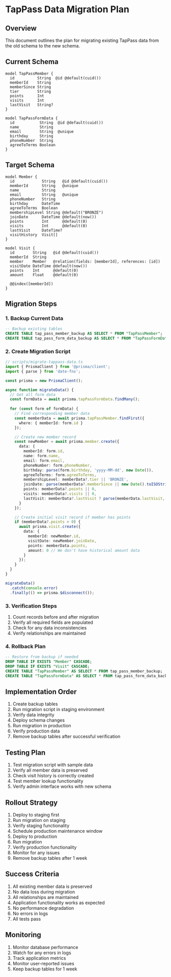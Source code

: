# TapPass Data Migration Plan

## Overview
This document outlines the plan for migrating existing TapPass data from the old schema to the new schema.

## Current Schema
```prisma
model TapPassMember {
  id          String  @id @default(cuid())
  memberId    String
  memberSince String
  tier        String
  points      Int
  visits      Int
  lastVisit   String?
}

model TapPassFormData {
  id           String  @id @default(cuid())
  name         String
  email        String  @unique
  birthday     String
  phoneNumber  String
  agreeToTerms Boolean
}
```

## Target Schema
```prisma
model Member {
  id            String   @id @default(cuid())
  memberId      String   @unique
  name          String
  email         String   @unique
  phoneNumber   String
  birthday      DateTime
  agreeToTerms  Boolean
  membershipLevel String @default("BRONZE")
  joinDate      DateTime @default(now())
  points        Int      @default(0)
  visits        Int      @default(0)
  lastVisit     DateTime?
  visitHistory  Visit[]
}

model Visit {
  id        String   @id @default(cuid())
  memberId  String
  member    Member   @relation(fields: [memberId], references: [id])
  visitDate DateTime @default(now())
  points    Int      @default(0)
  amount    Float    @default(0)

  @@index([memberId])
}
```

## Migration Steps

### 1. Backup Current Data
```sql
-- Backup existing tables
CREATE TABLE tap_pass_member_backup AS SELECT * FROM "TapPassMember";
CREATE TABLE tap_pass_form_data_backup AS SELECT * FROM "TapPassFormData";
```

### 2. Create Migration Script
```typescript
// scripts/migrate-tappass-data.ts
import { PrismaClient } from '@prisma/client';
import { parse } from 'date-fns';

const prisma = new PrismaClient();

async function migrateData() {
  // Get all form data
  const formData = await prisma.tapPassFormData.findMany();
  
  for (const form of formData) {
    // Find corresponding member data
    const memberData = await prisma.tapPassMember.findFirst({
      where: { memberId: form.id }
    });

    // Create new member record
    const newMember = await prisma.member.create({
      data: {
        memberId: form.id,
        name: form.name,
        email: form.email,
        phoneNumber: form.phoneNumber,
        birthday: parse(form.birthday, 'yyyy-MM-dd', new Date()),
        agreeToTerms: form.agreeToTerms,
        membershipLevel: memberData?.tier || 'BRONZE',
        joinDate: parse(memberData?.memberSince || new Date().toISOString(), 'yyyy-MM-dd', new Date()),
        points: memberData?.points || 0,
        visits: memberData?.visits || 0,
        lastVisit: memberData?.lastVisit ? parse(memberData.lastVisit, 'yyyy-MM-dd', new Date()) : null
      }
    });

    // Create initial visit record if member has points
    if (memberData?.points > 0) {
      await prisma.visit.create({
        data: {
          memberId: newMember.id,
          visitDate: newMember.joinDate,
          points: memberData.points,
          amount: 0 // We don't have historical amount data
        }
      });
    }
  }
}

migrateData()
  .catch(console.error)
  .finally(() => prisma.$disconnect());
```

### 3. Verification Steps
1. Count records before and after migration
2. Verify all required fields are populated
3. Check for any data inconsistencies
4. Verify relationships are maintained

### 4. Rollback Plan
```sql
-- Restore from backup if needed
DROP TABLE IF EXISTS "Member" CASCADE;
DROP TABLE IF EXISTS "Visit" CASCADE;
CREATE TABLE "TapPassMember" AS SELECT * FROM tap_pass_member_backup;
CREATE TABLE "TapPassFormData" AS SELECT * FROM tap_pass_form_data_backup;
```

## Implementation Order
1. Create backup tables
2. Run migration script in staging environment
3. Verify data integrity
4. Deploy schema changes
5. Run migration in production
6. Verify production data
7. Remove backup tables after successful verification

## Testing Plan
1. Test migration script with sample data
2. Verify all member data is preserved
3. Check visit history is correctly created
4. Test member lookup functionality
5. Verify admin interface works with new schema

## Rollout Strategy
1. Deploy to staging first
2. Run migration on staging
3. Verify staging functionality
4. Schedule production maintenance window
5. Deploy to production
6. Run migration
7. Verify production functionality
8. Monitor for any issues
9. Remove backup tables after 1 week

## Success Criteria
1. All existing member data is preserved
2. No data loss during migration
3. All relationships are maintained
4. Application functionality works as expected
5. No performance degradation
6. No errors in logs
7. All tests pass

## Monitoring
1. Monitor database performance
2. Watch for any errors in logs
3. Track application metrics
4. Monitor user-reported issues
5. Keep backup tables for 1 week 